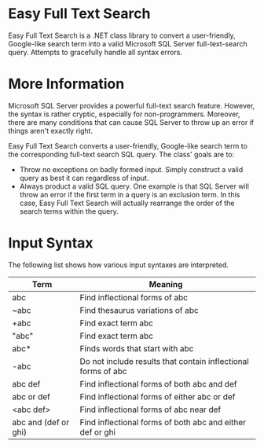 # Easy Full Text Search
Easy Full Text Search is a .NET class library to convert a user-friendly, Google-like search term into a valid Microsoft SQL Server full-text-search query. Attempts to gracefully handle all syntax errors.

# More Information
Microsoft SQL Server provides a powerful full-text search feature. However, the syntax is rather cryptic, especially for non-programmers. Moreover, there are many conditions that can cause SQL Server to throw up an error if things aren't exactly right.

Easy Full Text Search converts a user-friendly, Google-like search term to the corresponding full-text search SQL query. The class' goals are to:

- Throw no exceptions on badly formed input. Simply construct a valid query as best it can regardless of input.
- Always product a valid SQL query. One example is that SQL Server will throw an error if the first term in a query is an exclusion term. In this case, Easy Full Text Search will actually rearrange the order of the search terms within the query.

# Input Syntax
The following list shows how various input syntaxes are interpreted.

| Term | Meaning
| ---  | ---
| abc | Find inflectional forms of abc
| ~abc | Find thesaurus variations of abc
| +abc | Find exact term abc
| "abc" | Find exact term abc
| abc* | Finds words that start with abc
| -abc | Do not include results that contain inflectional forms of abc
| abc def | Find inflectional forms of both abc and def
| abc or def | Find inflectional forms of either abc or def
| &lt;abc def&gt; | Find inflectional forms of abc near def
| abc and (def or ghi) | Find inflectional forms of both abc and either def or ghi
